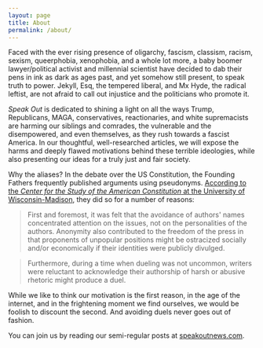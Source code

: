 ```yaml
---
layout: page
title: About
permalink: /about/
---
```

Faced with the ever rising presence of oligarchy, fascism, classism, racism, sexism, queerphobia, xenophobia, and a whole lot more, a baby boomer lawyer/political activist and millennial scientist have decided to dab their pens in ink as dark as ages past, and yet somehow still present, to speak truth to power.  Jekyll, Esq, the tempered liberal, and Mx Hyde, the radical leftist, are not afraid to call out injustice and the politicians who promote it.

_Speak Out_ is dedicated to shining a light on all the ways Trump, Republicans, MAGA, conservatives, reactionaries, and white supremacists are harming our siblings and comrades, the vulnerable and the disempowered, and even themselves, as they rush towards a fascist America.  In our thoughtful, well-researched articles, we will expose the harms and deeply flawed motivations behind these terrible ideologies, while also presenting our ideas for a truly just and fair society.

Why the aliases?  In the debate over the US Constitution, the Founding Fathers frequently published arguments using pseudonyms.  [According to the _Center for the Study of the American Constitution_ at the University of Wisconsin-Madison](https://csac.history.wisc.edu/2022/07/22/pseudonyms-and-the-debate-over-the-constitution/), they did so for a number of reasons:

>First and foremost, it was felt that the avoidance of authors' names concentrated attention on the issues, not on the personalities of the authors. Anonymity also contributed to the freedom of the press in that proponents of unpopular positions might be ostracized socially and/or economically if their identities were publicly divulged.

>Furthermore, during a time when dueling was not uncommon, writers were reluctant to acknowledge their authorship of harsh or abusive rhetoric might produce a duel.

While we like to think our motivation is the first reason, in the age of the internet, and in the frightening moment we find ourselves, we would be foolish to discount the second.  And avoiding duels never goes out of fashion.

You can join us by reading our semi-regular posts at [speakoutnews.com](https://www.speakoutnews.com).
